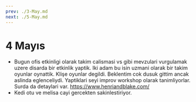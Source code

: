 ```yaml
---
prev: ./3-May.md
next: ./5-May.md
---
```


# 4 Mayıs

- Bugun ofis etkinligi olarak takim calismasi vs gibi mevzulari vurgulamak uzere disarda bir etkinlik yaptik. Iki adam bu isin uzmani olarak bir takim oyunlar oynattik. Klişe oyunlar degildi. Beklentim cok dusuk gittim ancak aslinda eglenceliydi. Yaptiklari seyi improv workshop olarak tanimliyorlar. Surda da detaylari var. https://www.henriandblake.com/
- Kedi otu ve melisa cayi gercekten sakinlestiriyor.

